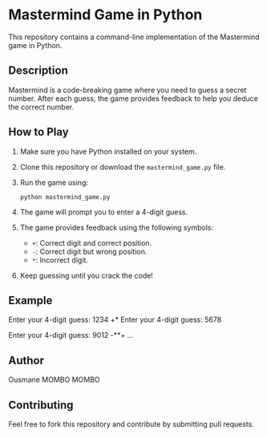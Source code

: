 # Mastermind Game in Python

This repository contains a command-line implementation of the Mastermind game in Python.

## Description

Mastermind is a code-breaking game where you need to guess a secret number. After each guess, the game provides feedback to help you deduce the correct number.

## How to Play

1.  Make sure you have Python installed on your system.
2.  Clone this repository or download the `mastermind_game.py` file.
3.  Run the game using:

    ```
    python mastermind_game.py
    ```

4.  The game will prompt you to enter a 4-digit guess.
5.  The game provides feedback using the following symbols:
    *   `+`: Correct digit and correct position.
    *   `-`: Correct digit but wrong position.
    *   `*`: Incorrect digit.
6.  Keep guessing until you crack the code!

## Example

Enter your 4-digit guess: 1234
+*
Enter your 4-digit guess: 5678

Enter your 4-digit guess: 9012
-**+
...


## Author

Ousmane MOMBO MOMBO

## Contributing

Feel free to fork this repository and contribute by submitting pull requests.
